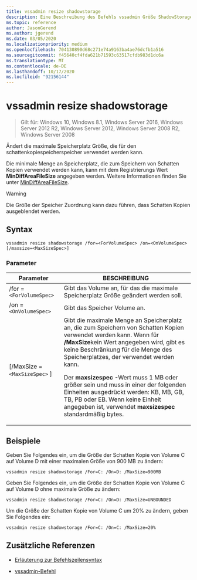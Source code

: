 ```yaml
---
title: vssadmin resize shadowstorage
description: Eine Beschreibung des Befehls vssadmin Größe ShadowStorage, der die maximale Speicherplatz Größe, die für den schattenkopiespeicherspeicher verwendet werden kann, ändert.
ms.topic: reference
author: JasonGerend
ms.author: jgerend
ms.date: 03/05/2020
ms.localizationpriority: medium
ms.openlocfilehash: 704130890d68c271e74a9163ba4ae76dcfb1a516
ms.sourcegitcommit: f45640cf4fda621b71593c63517cfdb983d1dc6a
ms.translationtype: MT
ms.contentlocale: de-DE
ms.lasthandoff: 10/17/2020
ms.locfileid: "92156144"
---
```

# <a name="vssadmin-resize-shadowstorage"></a>vssadmin resize shadowstorage

> Gilt für: Windows 10, Windows 8.1, Windows Server 2016, Windows Server 2012 R2, Windows Server 2012, Windows Server 2008 R2, Windows Server 2008

Ändert die maximale Speicherplatz Größe, die für den schattenkopiespeicherspeicher verwendet werden kann.

Die minimale Menge an Speicherplatz, die zum Speichern von Schatten Kopien verwendet werden kann, kann mit dem Registrierungs Wert **MinDiffAreaFileSize** angegeben werden. Weitere Informationen finden Sie unter [MinDiffAreaFileSize](/windows/win32/backup/registry-keys-for-backup-and-restore#mindiffareafilesize).

> [!WARNING]
> Die Größe der Speicher Zuordnung kann dazu führen, dass Schatten Kopien ausgeblendet werden.

## <a name="syntax"></a>Syntax

```
vssadmin resize shadowstorage /for=<ForVolumeSpec> /on=<OnVolumeSpec> [/maxsize=<MaxSizeSpec>]
```

### <a name="parameters"></a>Parameter

| Parameter | BESCHREIBUNG |
|--|--|
| /for =`<ForVolumeSpec>` | Gibt das Volume an, für das die maximale Speicherplatz Größe geändert werden soll. |
| /on =`<OnVolumeSpec>` | Gibt das Speicher Volume an. |
| [/MaxSize = `<MaxSizeSpec>` ] | Gibt die maximale Menge an Speicherplatz an, die zum Speichern von Schatten Kopien verwendet werden kann. Wenn für **/MaxSize**kein Wert angegeben wird, gibt es keine Beschränkung für die Menge des Speicherplatzes, der verwendet werden kann.<p>Der **maxsizespec** -Wert muss 1 MB oder größer sein und muss in einer der folgenden Einheiten ausgedrückt werden: KB, MB, GB, TB, PB oder EB. Wenn keine Einheit angegeben ist, verwendet **maxsizespec** standardmäßig bytes. |

## <a name="examples"></a>Beispiele

Geben Sie Folgendes ein, um die Größe der Schatten Kopie von Volume C auf Volume D mit einer maximalen Größe von 900 MB zu ändern:

```
vssadmin resize shadowstorage /For=C: /On=D: /MaxSize=900MB
```

Geben Sie Folgendes ein, um die Größe der Schatten Kopie von Volume C auf Volume D ohne maximale Größe zu ändern:

```
vssadmin resize shadowstorage /For=C: /On=D: /MaxSize=UNBOUNDED
```

Um die Größe der Schatten Kopie von Volume C um 20% zu ändern, geben Sie Folgendes ein:

```
vssadmin resize shadowstorage /For=C: /On=C: /MaxSize=20%
```

## <a name="additional-references"></a>Zusätzliche Referenzen

- [Erläuterung zur Befehlszeilensyntax](command-line-syntax-key.md)

- [vssadmin-Befehl](vssadmin.md)
